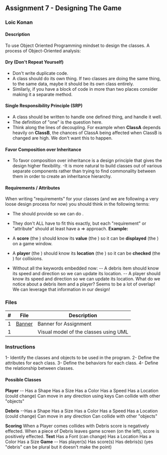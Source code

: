 ## Assignment 7 - Designing The Game

### Loic Konan

#### Description

To use Object Oriented Programming mindset to design the classes.
A process of Object-Oriented analysis:

#### Dry (Don't Repeat Yourself)

- Don't write duplicate code.
- A class should do its own thing. If two classes are doing the same thing, to the same data, maybe it should be its own class entirely.
- Similarly, if you have a block of code in more than two places consider making it a separate method.

#### Single Responsibility Principle (SRP)

- A class should be written to handle one defined thing, and handle it well.
- The definition of "one" is the question here.
- Think along the lines of decoupling. For example when **ClassA** depends heavily on **ClassB**, the chances of ClassA being affected when ClassB is changed are high. We don't want this to happen.

#### Favor Composition over Inheritance

- To favor composition over inheritance is a design principle that gives the design higher flexibility.
  -It is more natural to build classes out of various separate components rather than trying to find commonality between them in order to create an inheritance hierarchy.

#### Requirements / Attributes

When writing "requirements" for your classes (and we are following a very loose design process for now) you should think in the following terms:

- The <thing> should provide <something> so we can do <this>.
- They don't ALL have to fit this exactly, but each "requirement" or "attribute" should at least have a <subject> => <verb> approach.
  **Example:**

- A **score** (the <thing>) should know its **value** (the <something>) so it can be **displayed** (the <this>) on a game window.
- A **player** (the <thing>) should know its **location** (the <something>) so it can be **checked** (the <this>) for collisions.
- Without all the keywords embedded now:
  -- A debris item should know its speed and direction so we can update its location.
  -- A player should know its speed and direction so we can update its location.
  What do we notice about a debris item and a player? Seems to be a lot of overlap! We can leverage that information in our design!

### Files

|  #  | File             | Description                           |
| :-: | ---------------- | ------------------------------------- |
|  1  | [Banner](Banner) | Banner for Assignment                 |
|  1  | []()             | Visual model of the classes using UML |

### Instructions

1- Identify the classes and objects to be used in the program.
2- Define the attributes for each class.
3- Define the behaviors for each class.
4- Define the relationship between classes.

#### Possible Classes

**Player**
-- Has a Shape
Has a Size
Has a Color
Has a Speed
Has a Location (could change)
Can move in any direction using keys
Can collide with other "objects"

**Debris**
--Has a Shape
Has a Size
Has a Color
Has a Speed
Has a Location (could change)
Can move in any direction
Can collide with other "objects"

**Scoring**
When a Player comes collides with Debris score is negatively effected.
When a piece of Debris leaves game screen (on the left), score is positively effected.
**Text**
Has a Font (can change)
Has a Location
Has a Color
Has a Size
**Game**
-- Has player(s)
Has score(s)
Has debris(s) (yes "debris" can be plural but it doesn't make the point)
